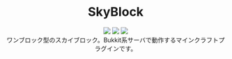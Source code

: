 <h1 align="center">SkyBlock</h1>

<p align="center">
  <img src="https://img.shields.io/badge/language-Java-red.svg">
  <img src="https://img.shields.io/badge/spigot-1.19.4 R0.1-SNAPSHOT-blue.svg">
  <img src="https://img.shields.io/badge/license-MIT-yellow.svg">
  <br>
  ワンブロック型のスカイブロック。Bukkit系サーバで動作するマインクラフトプラグインです。
</p>
